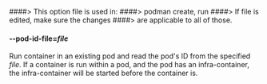 ####> This option file is used in:
####> podman create, run
####> If file is edited, make sure the changes
####> are applicable to all of those.

#### **--pod-id-file**=_file_

Run container in an existing pod and read the pod's ID from the specified _file_.
If a container is run within a pod, and the pod has an infra-container, the infra-container will be started before the container is.
